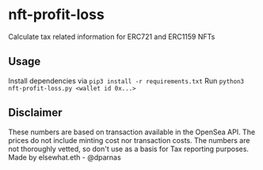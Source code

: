 # nft-profit-loss
Calculate tax related information for ERC721 and ERC1159 NFTs


## Usage
Install dependencies via `pip3 install -r requirements.txt`
Run `python3 nft-profit-loss.py <wallet id 0x...>`

## Disclaimer
These numbers are based on transaction available in the OpenSea API.
The prices do not include minting cost nor transaction costs.
The numbers are not thoroughly vetted, so don't use as a basis for Tax reporting purposes.
Made by elsewhat.eth - @dparnas
